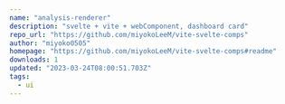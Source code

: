```yaml
---
name: "analysis-renderer"
description: "svelte + vite + webComponent, dashboard card"
repo_url: "https://github.com/miyokoLeeM/vite-svelte-comps"
author: "miyoko0505"
homepage: "https://github.com/miyokoLeeM/vite-svelte-comps#readme"
downloads: 1
updated: "2023-03-24T08:00:51.703Z"
tags: 
  - ui
---
```

